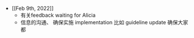 - [[Feb 9th, 2022]]
	- 有关feedback waiting for Alicia
	- 信息的沟通、 确保实施 implementation 比如 guideline update 确保大家都